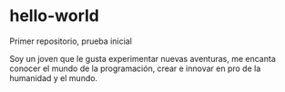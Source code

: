 # hello-world
Primer repositorio, prueba inicial

Soy un joven que le gusta experimentar nuevas aventuras, me encanta conocer el mundo de la programación, crear e innovar en pro de la humanidad y el mundo.
